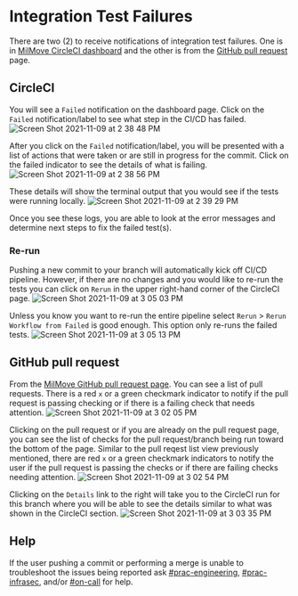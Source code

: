 # Integration Test Failures

There are two (2) to receive notifications of integration test failures. 
One is in [MilMove CircleCI dashboard](https://app.circleci.com/pipelines/github/transcom/mymove) 
and the other is from the [GitHub pull request](https://docs.github.com/en/pull-requests/collaborating-with-pull-requests/proposing-changes-to-your-work-with-pull-requests/about-pull-requests) page.

## CircleCI

You will see a `Failed` notification on the dashboard page. Click on the `Failed` notification/label to see what step in the CI/CD has failed.
![Screen Shot 2021-11-09 at 2 38 48 PM](https://user-images.githubusercontent.com/1359520/141003337-a15e2cb5-2036-4752-af00-85b836dd5a44.png)

After you click on the `Failed` notification/label, you will be presented with a list of actions that were taken or are still in progress for the commit.
Click on the failed indicator to see the details of what is failing.
![Screen Shot 2021-11-09 at 2 38 56 PM](https://user-images.githubusercontent.com/1359520/141003369-e26facb8-7f45-4794-acfb-a70f107b879f.png)

These details will show the terminal output that you would see if the tests were running locally.
![Screen Shot 2021-11-09 at 2 39 29 PM](https://user-images.githubusercontent.com/1359520/141003386-1e76b8e1-c6f8-41c5-9dba-665bd6a1ce79.png)

Once you see these logs, you are able to look at the error messages and determine next steps to fix the failed test(s).

### Re-run 
Pushing a new commit to your branch will automatically kick off CI/CD pipeline. However, if there are no changes and you would like to re-run 
the tests you can click on `Rerun` in the upper right-hand corner of the CircleCI page.
![Screen Shot 2021-11-09 at 3 05 03 PM](https://user-images.githubusercontent.com/1359520/141004542-1ea6ff51-1312-4705-8a4b-1a97c06b5fe8.png)

Unless you know you want to re-run the entire pipeline select `Rerun` > `Rerun Workflow from Failed` is good enough. This option only re-runs
the failed tests.
![Screen Shot 2021-11-09 at 3 05 13 PM](https://user-images.githubusercontent.com/1359520/141004562-3c36af65-0851-45b7-a302-450997cfd07e.png)


## GitHub pull request
From the [MilMove GitHub pull request page](https://github.com/transcom/mymove/pulls). You can see a list of pull requests. There is a red `x` or a green checkmark indicator to 
notify if the pull request is passing checking or if there is a failing check that needs attention.
![Screen Shot 2021-11-09 at 3 02 05 PM](https://user-images.githubusercontent.com/1359520/141004355-713bd22a-596c-4270-bcf7-4d6ec0665bcd.png)

Clicking on the pull request or if you are already on the pull request page, you can see the list of checks for the pull request/branch being
run toward the bottom of the page. Similar to the pull reqest list view previously mentioned, there are red `x` or a green checkmark indicators to 
notify the user if the pull request is passing the checks or if there are failing checks needing attention.
![Screen Shot 2021-11-09 at 3 02 54 PM](https://user-images.githubusercontent.com/1359520/141004385-49e4ce35-287d-4659-83c4-30c0bcfdfeaf.png)

Clicking on the `Details` link to the right will take you to the CircleCI run for this branch where you will be able to see the details similar to 
what was shown in the CircleCI section.
![Screen Shot 2021-11-09 at 3 03 35 PM](https://user-images.githubusercontent.com/1359520/141004397-09e860e3-d024-43d5-8648-2eadf7f38827.png)

## Help
If the user pushing a commit or performing a merge is unable to troubleshoot the issues being reported ask
[#prac-engineering](https://ustcdp3.slack.com/archives/CP6PTUPQF), [#prac-infrasec](https://ustcdp3.slack.com/archives/CP496B8DB), and/or [#on-call](https://ustcdp3.slack.com/archives/CP4U2NKRT) for help.
